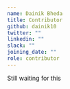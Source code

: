 ```yaml
---
name: Dainik Bheda
title: Contributor
github: dainik10
twitter: ""
linkedin: ""
slack: ""
joining_date: ""
role: contributor
---
```


Still waiting for this
